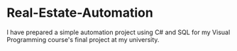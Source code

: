 # Real-Estate-Automation
I have prepared a simple automation project using C# and SQL for my Visual Programming course's final project at my university.
